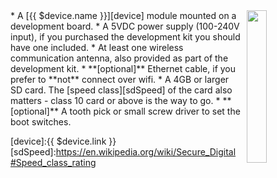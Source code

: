 <img style="float: right;padding-left: 10px;" src="/img/{{ $device.id }}/{{ $device.id }}.jpg" width="25%">
* A [{{ $device.name }}][device] module mounted on a development board.
* A 5VDC power supply (100-240V input), if you purchased the development kit you should have one included.
* At least one wireless communication antenna, also provided as part of the development kit.
* **[optional]** Ethernet cable, if you prefer to **not** connect over wifi.
* A 4GB or larger SD card. The [speed class][sdSpeed] of the card also matters - class 10 card or above is the way to go.
* **[optional]** A tooth pick or small screw driver to set the boot switches.

[device]:{{ $device.link }}
[sdSpeed]:https://en.wikipedia.org/wiki/Secure_Digital#Speed_class_rating

